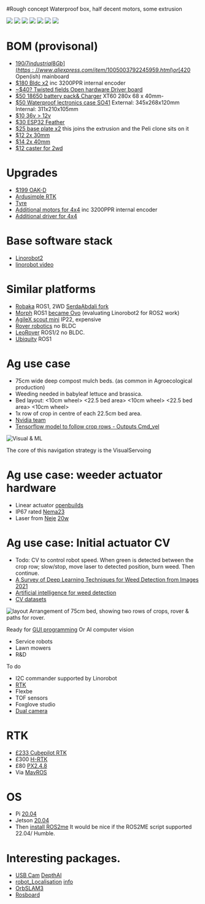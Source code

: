
#Rough concept
Waterproof box, half decent motors, some extrusion

![](https://raw.githubusercontent.com/samuk/Sawppy_Rover/main/modifications/Ag/photos/side.png)
![](https://raw.githubusercontent.com/samuk/Sawppy_Rover/main/modifications/Ag/photos/top.png)
![](https://raw.githubusercontent.com/samuk/Sawppy_Rover/main/modifications/Ag/photos/front-closed.png)
![](https://raw.githubusercontent.com/samuk/Sawppy_Rover/main/modifications/Ag/photos/Screenshot%20from%202022-05-26%2021-02-00.png)
![](https://raw.githubusercontent.com/samuk/Sawppy_Rover/main/modifications/Ag/photos/base.jpeg)
![](https://raw.githubusercontent.com/samuk/Sawppy_Rover/main/modifications/Ag/photos/base-wheel.jpeg)
![](https://raw.githubusercontent.com/samuk/Sawppy_Rover/main/modifications/Ag/photos/motors.jpeg)



# BOM (provisonal) 
- [$190 i7 industrial 8Gb](https://www.aliexpress.com/item/1005003792245959.html) or [$420](https://frame.work/gb/en/marketplace/mainboards) Open(ish) mainboard
- [$180 Bldc x2](https://www.alibaba.com/product-detail/36V-Hub-Motor-RBE-102036-003_60796074134.html) inc 3200PPR internal encoder
- [~$40? Twisted fields Open hardware Driver board](https://github.com/Twisted-Fields/rp2040-motor-controller)
- [$50 18650 battery pack& Charger](https://www.aliexpress.com/item/1005003960517948.html) XT60 280x 68 x 40mm- 
- [$50 Waterproof lectronics case SO41]( https://www.aliexpress.com/item/33026233999.html ) External: 345x268x120mm Internal: 311x210x105mm
- [$10 36v > 12v](https://www.aliexpress.com/item/1005003992870911.html)
- [$30 ESP32 Feather](https://www.adafruit.com/product/3619)
- [$25 base plate x2](https://www.aliexpress.com/item/4000580853426.html) this joins the extrusion and the Peli clone sits on it
- [$12 2x 30mm](https://www.aliexpress.com/item/1005001604693930.html)
- [$14 2x 40mm](https://www.aliexpress.com/item/1005001604693930.html)
- [$12 caster for 2wd](https://www.aliexpress.com/item/1005004030522010.html)

# Upgrades
- [$199 OAK-D](https://store.opencv.ai/products/oak-d)
- [Ardusimple RTK](https://www.ardusimple.com/rtk-open-source-hardware/) 
- [Tyre]( https://www.aliexpress.com/item/4000182202874.html)
- [Additional motors for 4x4](https://www.alibaba.com/product-detail/36V-Hub-Motor-RBE-102036-003_60796074134.html) inc 3200PPR internal encoder
- [Additional driver for 4x4](https://github.com/Factor-Robotics/odrive_ros2_control)

#  Base software stack
- [Linorobot2](https://github.com/linorobot/linorobot2_hardware) 
- [linorobot video](https://youtu.be/Hj7m2xwlhWY?t=1627)

# Similar platforms
- [Robaka](https://www.mechanicalants.com/) ROS1, 2WD [SerdaAbdali fork](https://github.com/SerdarAbali/hoverboard-driver)
- [Morph](https://github.com/roaldlemmens/morph#readme) ROS1 [became Ovo](https://ovo-labs.net/) (evaluating Linorobot2 for ROS2 work)
- [AgileX scout mini](https://global.agilex.ai/products/scout-mini) IP22, expensive
- [Rover robotics](https://roverrobotics.com/) no BLDC
- [LeoRover](https://www.leorover.tech/guides/ros-development) ROS1/2 no BLDC.
- [Ubiquity](https://github.com/UbiquityRobotics) ROS1


# Ag use case

- 75cm wide deep compost mulch beds. (as common in Agroecological production)
- Weeding needed in babyleaf lettuce and brassica.
- Bed layout: <10cm wheel> <22.5 bed area> <10cm wheel> <22.5 bed area> <10cm wheel>
- 1x row of crop in  centre of each 22.5cm bed area.
- [Nvidia team](https://github.com/anida16/Autonomous-InterRow-Weed-Removing-Robot/tree/Arduino_Codes)
- [Tensorflow model to follow crop rows - Outputs Cmd_vel](https://github.com/ANI717/ANI717_Robotics#design-diagram)


![Visual & ML](https://pbs.twimg.com/media/FIRSEUpXoA8Sf_V?format=jpg&name=900x900)

The core of this navigation strategy is the VisualServoing 

# Ag use case: weeder actuator hardware
- Linear actuator [openbuilds](https://www.aliexpress.com/item/32838215862.html)
- IP67 rated [Nema23](https://community.simplefoc.com/t/incremental-encoders/1737/4?u=sam)
- Laser from [Neje](https://neje.shop/products/40w-laser-module-laser-head-for-cnc-laser-cutter-engraver-woodworking-machine) [20w](https://www.xtool.com/products/20w-diode-laser-module?ref=pxfux0gvju&utm_source=youtube&utm_medium=livedemo&utm_campaign=0303_LT_20W)

# Ag use case: Initial actuator CV
-  Todo: CV to control robot speed. When green is detected between the crop row; slow/stop, move laser to detected position, burn weed. Then continue.
- [A Survey of Deep Learning Techniques for Weed Detection from Images 2021](https://arxiv.org/abs/2103.01415)
- [Artificial intelligence for weed detection](http://ictactjournals.in/paper/IJIVP_Vol_11_Iss_2_Paper_3_2299_2305.pdf)
- [CV datasets](https://github.com/Agroecology-Lab/Open-Weeding-Delta#datasets)

![layout](https://user-images.githubusercontent.com/400875/155237332-3ecc8d33-3de2-46df-a034-e8a6f25317ae.jpeg)
Arrangement of 75cm bed, showing two rows of crops, rover & paths for rover.

Ready for [GUI programming](https://github.com/FlexBE/flexible_navigation) 
Or AI computer vision

- Service robots
- Lawn mowers
- R&D 

To do
+ I2C commander supported by Linorobot
+ [RTK](https://github.com/ClemensElflein/open_mower_ros/blob/main/open_mower/launch/include/_gps.launch)
+ Flexbe
+ TOF sensors
+ Foxglove studio
+ [Dual camera](https://jeffzzq.medium.com/ros2-image-pipeline-tutorial-3b18903e7329)

# RTK 
+ [£233 Cubepilot RTK](https://www.3dxr.co.uk/autopilots-c2/the-cube-aka-pixhawk-2-1-c9/here-gnss-and-rtk-c11/cubepilot-here-3-rtk-base-bundle-p4253/s4681?utm_medium=ppc&utm_term=cubepilot-here-3-rtk-base-bundle-hex-bundle-h3rtk&utm_campaign=froogle&cid=GBP&glCurrency=GBP&glCountry=GB) 
+ £300 [H-RTK](https://www.aliexpress.com/item/1005003615777034.html)
+ £80 [PX2.4.8](https://www.aliexpress.com/item/32659106636.html)
+ Via [MavROS](https://github.com/mavlink/mavros)

# OS
+ Pi [20.04](https://learn.ubiquityrobotics.com/noetic_pi_image_downloads)
+ Jetson [20.04](https://github.com/Qengineering/Jetson-Nano-Ubuntu-20-image)
+ Then [install ROS2me](https://github.com/linorobot/ros2me) It would be nice if the ROS2ME script supported 22.04/ Humble.

# Interesting packages.
+ [USB Cam](https://github.com/IntelligentSystemsLabUTV/ros2_usb_camera) [DepthAI](https://github.com/luxonis/depthai-ros)
+ [robot_Localisation](https://github.com/cra-ros-pkg/robot_localization) [info](https://automaticaddison.com/sensor-fusion-using-the-robot-localization-package-ros-2/#About_the_Robot_Localization_Package)
+ [OrbSLAM3](https://github.com/curryc/ros2_orbslam3) 
+ [Rosboard](https://github.com/phatli/rosboard/tree/main/rosboard/html)
